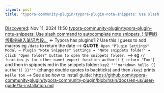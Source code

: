 ```yaml
---
layout: post
title: "typora-community-plugin/typora-plugin-note-snippets: Use slash command to autocomplete note snippets. ¦ 使用斜线指令输入笔记片段。"
---
```

[Discovered](http://rolandtanglao.com/2020/07/29/p1-blogthis-checkvist-list-links-to-blog/): Nov 11, 2024 11:50  [typora-community-plugin/typora-plugin-note-snippets: Use slash command to autocomplete note snippets. ¦ 使用斜线指令输入笔记片段。](https://github.com/typora-community-plugin/typora-plugin-note-snippets) <- Typora has plugins?!? Use this I guess to add macros eg `/date` to return the date --> **QUOTE**: `Open "Plugin Settings" Modal → Plugin "Note Snippets" Settings → "Note snippets folder" → click "Open folder" button to open the snippets folder.` --> eg `// function.js (or other name) export function author() { return 'Tom'}` and then in spippets.md in the snippets folder: `key2 """markdown hello {{ author() }}"""` (change double quotes to backticks) and then `/key2` prints `Hello Tom` --> See also how to install guide: https://github.com/typora-community-plugin/typora-community-plugin/blob/main/docs/en-us/user-guide/1a-installation.md

